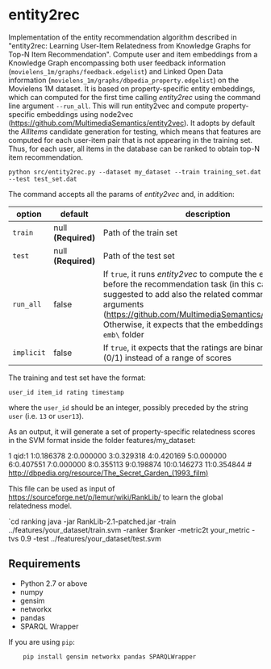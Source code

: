 # entity2rec

Implementation of the entity recommendation algorithm described in "entity2rec: Learning User-Item Relatedness from Knowledge Graphs for Top-N Item Recommendation".
Compute user and item embeddings from a Knowledge Graph encompassing both user feedback information (`movielens_1m/graphs/feedback.edgelist`) and Linked Open Data information (`movielens_1m/graphs/dbpedia_property.edgelist`) on the Movielens 1M dataset. It is based on property-specific entity embeddings, which can computed for the first time calling _entity2rec_ using the command line argument `--run_all`. This will run entity2vec and compute property-specific embeddings using node2vec (https://github.com/MultimediaSemantics/entity2vec). It adopts by default the _AllItems_ candidate generation for testing, which means that features are computed for each user-item pair that is not appearing in the training set. Thus, for each user, all items in the database can be ranked to obtain top-N item recommendation.

    python src/entity2rec.py --dataset my_dataset --train training_set.dat --test test_set.dat

The command accepts all the params of _entity2vec_ and, in addition:

|option          | default                |description |
|----------------|------------------------|------------|
|`train`         | null **(Required)**    | Path of the train set |
|`test`          | null **(Required)**    | Path of the test set |
|`run_all`       | false                  | If `true`, it runs _entity2vec_ to compute the embeddings before the recommendation task (in this case, it is suggested to add also the related command line arguments (https://github.com/MultimediaSemantics/entity2vec)). Otherwise, it expects that the embeddings are in the `emb\` folder |
|`implicit`      | false                  | If `true`, it expects that the ratings are binary values (0/1) instead of a range of scores |


The training and test set have the format:

    user_id item_id rating timestamp

where the `user_id` should be an integer, possibly preceded by the string `user` (i.e. `13` or `user13`).

As an output, it will generate a set of property-specific relatedness scores in the SVM format inside the folder features/my_dataset:

1 qid:1 1:0.186378 2:0.000000 3:0.329318 4:0.420169 5:0.000000 6:0.407551 7:0.000000 8:0.355113 9:0.198874 10:0.146273 11:0.354844 # http://dbpedia.org/resource/The_Secret_Garden_(1993_film)

This file can be used as input of https://sourceforge.net/p/lemur/wiki/RankLib/ to learn the global relatedness model.

`cd ranking
java -jar RankLib-2.1-patched.jar -train ../features/your_dataset/train.svm -ranker $ranker -metric2t your_metric -tvs 0.9 -test ../features/your_dataset/test.svm 

## Requirements

- Python 2.7 or above
- numpy
- gensim
- networkx
- pandas
- SPARQL Wrapper

If you are using `pip`:


        pip install gensim networkx pandas SPARQLWrapper
